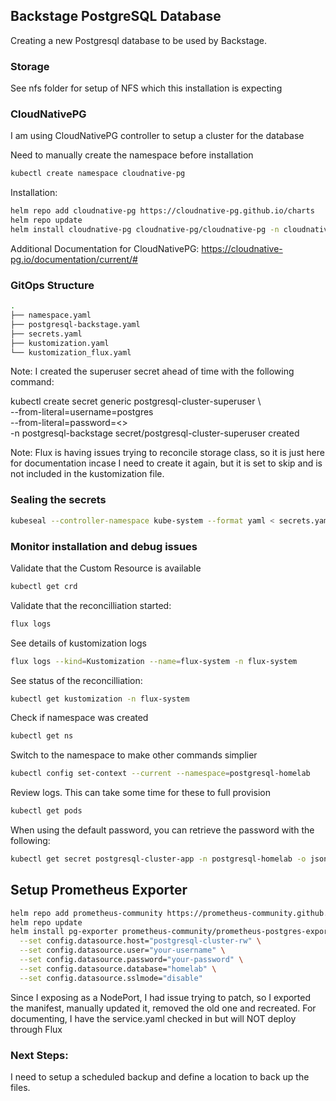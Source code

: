 ## Backstage PostgreSQL Database
Creating a new Postgresql database to be used by Backstage.

### Storage
See nfs folder for setup of NFS which this installation is expecting

### CloudNativePG
I am using CloudNativePG controller to setup a cluster for the database

Need to manually create the namespace before installation
```bash
kubectl create namespace cloudnative-pg 
```

Installation:
```bash
helm repo add cloudnative-pg https://cloudnative-pg.github.io/charts
helm repo update
helm install cloudnative-pg cloudnative-pg/cloudnative-pg -n cloudnative-pg
```

Additional Documentation for CloudNativePG:  https://cloudnative-pg.io/documentation/current/#

### GitOps Structure

```bash
.
├── namespace.yaml
├── postgresql-backstage.yaml
├── secrets.yaml
├── kustomization.yaml
└── kustomization_flux.yaml
```

Note:  I created the superuser secret ahead of time with the following command:

kubectl create secret generic postgresql-cluster-superuser \     
  --from-literal=username=postgres \
  --from-literal=password=<<password>> \
  -n postgresql-backstage
secret/postgresql-cluster-superuser created

Note: Flux is having issues trying to reconcile storage class, so it is just here for documentation incase I need to
create it again, but it is set to skip and is not included in the kustomization file.

### Sealing the secrets

```bash
kubeseal --controller-namespace kube-system --format yaml < secrets.yaml > sealed-postgres-secret.yaml
```


### Monitor installation and debug issues
Validate that the Custom Resource is available
```bash
kubectl get crd
```

Validate that the reconcilliation started:
```bash
flux logs
```

See details of kustomization logs
```bash
flux logs --kind=Kustomization --name=flux-system -n flux-system
```


See status of the reconcilliation:
```bash
kubectl get kustomization -n flux-system
```

Check if namespace was created
```bash
kubectl get ns
```

Switch to the namespace to make other commands simplier
```bash
kubectl config set-context --current --namespace=postgresql-homelab
```

Review logs.  This can take some time for these to full provision
```bash
kubectl get pods
```

When using the default password, you can retrieve the password with the following:
```bash
kubectl get secret postgresql-cluster-app -n postgresql-homelab -o jsonpath='{.data.password}' | base64 --decode
```


## Setup Prometheus Exporter

```bash
helm repo add prometheus-community https://prometheus-community.github.io/helm-charts
helm repo update
helm install pg-exporter prometheus-community/prometheus-postgres-exporter \
  --set config.datasource.host="postgresql-cluster-rw" \
  --set config.datasource.user="your-username" \
  --set config.datasource.password="your-password" \
  --set config.datasource.database="homelab" \
  --set config.datasource.sslmode="disable"
```

Since I exposing as a NodePort, I had issue trying to patch, so I exported the manifest, manually updated it, removed the old one and recreated.  For documenting, I have the service.yaml checked in but will NOT deploy through Flux


### Next Steps:
I need to setup a scheduled backup and define a location to back up the files.